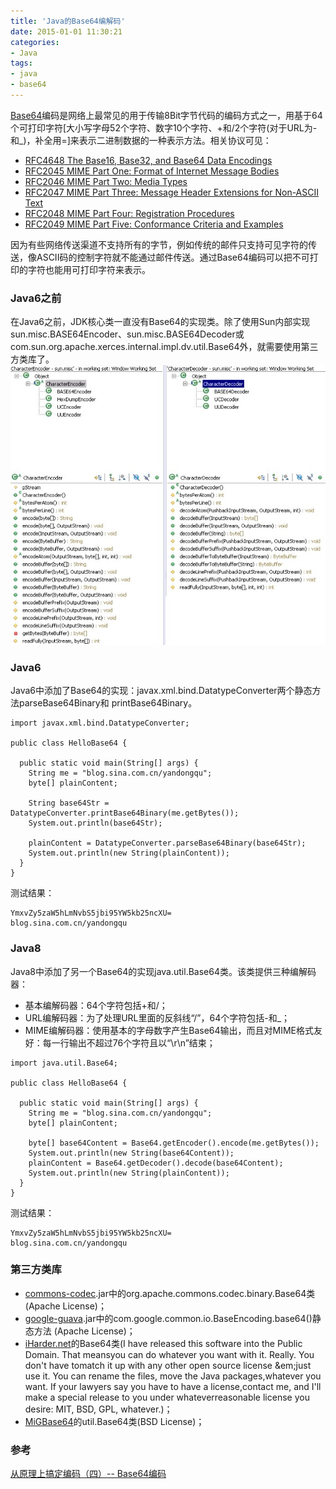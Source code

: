 ```yaml
---
title: 'Java的Base64编解码'
date: 2015-01-01 11:30:21
categories: 
- Java
tags: 
- java
- base64
---
```

[Base64](https://zh.wikipedia.org/wiki/Base64)编码是网络上最常见的用于传输8Bit字节代码的编码方式之一，用基于64个可打印字符[大小写字母52个字符、数字10个字符、+和/2个字符(对于URL为-和_)，补全用=]来表示二进制数据的一种表示方法。相关协议可见：

- [RFC4648 The Base16, Base32, and Base64 Data Encodings](https://tools.ietf.org/html/rfc4648)
- [RFC2045 MIME Part One: Format of Internet Message Bodies](https://tools.ietf.org/html/rfc2045#section-6.8)
- [RFC2046 MIME Part Two: Media Types](https://tools.ietf.org/html/rfc2046)
- [RFC2047 MIME Part Three: Message Header Extensions for Non-ASCII Text](https://tools.ietf.org/html/rfc2047)
- [RFC2048 MIME Part Four: Registration Procedures](https://tools.ietf.org/html/rfc2048)
- [RFC2049 MIME Part Five: Conformance Criteria and Examples](https://tools.ietf.org/html/rfc2049)

因为有些网络传送渠道不支持所有的字节，例如传统的邮件只支持可见字符的传送，像ASCII码的控制字符就不能通过邮件传送。通过Base64编码可以把不可打印的字符也能用可打印字符来表示。

### Java6之前

在Java6之前，JDK核心类一直没有Base64的实现类。除了使用Sun内部实现sun.misc.BASE64Encoder、sun.misc.BASE64Decoder或com.sun.org.apache.xerces.internal.impl.dv.util.Base64外，就需要使用第三方类库了。
![Java的Base64编解码](/images/2015/1/0026uWfMzy73T7weHL200.jpg)
### Java6

Java6中添加了Base64的实现：javax.xml.bind.DatatypeConverter两个静态方法parseBase64Binary和 printBase64Binary。
```
import javax.xml.bind.DatatypeConverter;

public class HelloBase64 {

  public static void main(String[] args) {
    String me = "blog.sina.com.cn/yandongqu";
    byte[] plainContent;
      
    String base64Str = DatatypeConverter.printBase64Binary(me.getBytes()); 
    System.out.println(base64Str);
                
    plainContent = DatatypeConverter.parseBase64Binary(base64Str);
    System.out.println(new String(plainContent));
  }
}
```

测试结果：
```
YmxvZy5zaW5hLmNvbS5jbi95YW5kb25ncXU=
blog.sina.com.cn/yandongqu
```

### Java8

Java8中添加了另一个Base64的实现java.util.Base64类。该类提供三种编解码器：

- 基本编解码器：64个字符包括+和/；
- URL编解码器：为了处理URL里面的反斜线“/”，64个字符包括-和_；
- MIME编解码器：使用基本的字母数字产生Base64输出，而且对MIME格式友好：每一行输出不超过76个字符且以“\r\n”结束；

```
import java.util.Base64;

public class HelloBase64 {

  public static void main(String[] args) {
    String me = "blog.sina.com.cn/yandongqu";
    byte[] plainContent;
      
    byte[] base64Content = Base64.getEncoder().encode(me.getBytes());
    System.out.println(new String(base64Content));
    plainContent = Base64.getDecoder().decode(base64Content);
    System.out.println(new String(plainContent));
  }
}
```

测试结果：
```
YmxvZy5zaW5hLmNvbS5jbi95YW5kb25ncXU=
blog.sina.com.cn/yandongqu
```

### 第三方类库

- [commons-codec](https://github.com/apache/commons-codec).jar中的org.apache.commons.codec.binary.Base64类(Apache License)；
- [google-guava](https://github.com/google/guava).jar中的com.google.common.io.BaseEncoding.base64()静态方法 (Apache License)；
- [iHarder.net](http://iharder.sourceforge.net/current/java/base64/)的Base64类(I have released this software into the Public Domain. That meansyou can do whatever you want with it. Really. You don't have tomatch it up with any other open source license &em;just use it. You can rename the files, move the Java packages,whatever you want. If your lawyers say you have to have a license,contact me, and I'll make a special release to you under whateverreasonable license you desire: MIT, BSD, GPL, whatever.)；
- [MiGBase64](https://sourceforge.net/projects/migbase64/files/)的util.Base64类(BSD License)；

### 参考

[从原理上搞定编码（四）-- Base64编码](http://www.cnblogs.com/luguo3000/p/3940197.html)    